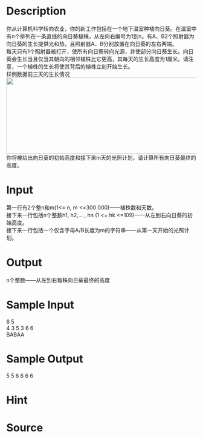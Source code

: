 
# Description

<div class="content"><div>你从计算机科学转向农业，你的新工作包括在一个地下温室种植向日葵。在温室中有n个排列在一条直线的向日葵植株，从左向右编号为1到n。有A、B2个照射器为向日葵的生长提供光和热，且照射器A、B分别放置在向日葵的左右两端。</div>
<div>每天只有1个照射器被打开，使所有向日葵转向光源，并使部分向日葵生长。向日葵会生长当且仅当其朝向的相邻植株比它更高，其每天的生长高度为1厘米。请注意，一个植株的生长将使其背后的植株立刻开始生长。</div>
<div></div>
<div>样例数据前三天的生长情况</div>
<div><img src="/source/bzoj/4432/img/aHR0cHM6Ly9seWRzeS5jb20vSnVkZ2VPbmxpbmUvdXBsb2FkLzIwMTYwMy9hYSgxKS5naWY=.gif" width="653" height="201" alt=""/></div>
<div>你将被给出向日葵的初始高度和接下来m天的光照计划，请计算所有向日葵最终的高度。</div>
<p></p></div>

# Input

<div class="content"><div>第一行有2个整n和m(1&lt;= n, m &lt;=300 000)——植株数和天数。</div>
<div>接下来一行包括n个整数h1, h2,… , hn (1 &lt;= hk &lt;=109)——从左到右向日葵的初始高度。</div>
<div>接下来一行包括一个仅含字母A/B长度为m的字符串——从第一天开始的光照计划。</div>
<p></p></div>

# Output

<div class="content"><div>n个整数——从左到右每株向日葵最终的高度</div></div>

# Sample Input

<div class="content"><span class="sampledata">6 5<br/>
4 3 5 3 6 6<br/>
BABAA<br/>
</span></div>

# Sample Output

<div class="content"><span class="sampledata">5 5 6 6 6 6</span></div>

# Hint

<div class="content"><p></p></div>

# Source

<div class="content"><p><a href="problemset.php?search="></a></p></div>

